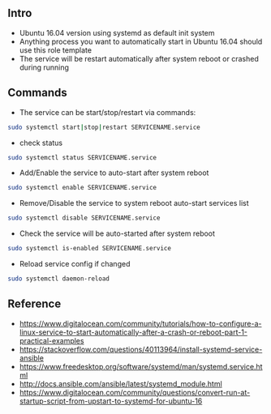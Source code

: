 ## Intro
- Ubuntu 16.04 version using systemd as default init system
- Anything process you want to automatically start in Ubuntu 16.04 should use this role template
- The service will be restart automatically after system reboot or crashed during running

## Commands
- The service can be start/stop/restart via commands:
``` sh
sudo systemctl start|stop|restart SERVICENAME.service
```
- check status
``` sh
sudo systemctl status SERVICENAME.service
```
- Add/Enable the service to auto-start after system reboot
```sh
sudo systemctl enable SERVICENAME.service
```
- Remove/Disable the service to system reboot auto-start services list
```sh
sudo systemctl disable SERVICENAME.service
```
- Check the service will be auto-started after system reboot
```sh
sudo systemctl is-enabled SERVICENAME.service
```

- Reload service config if changed 
``` sh
sudo systemctl daemon-reload
```


## Reference
- https://www.digitalocean.com/community/tutorials/how-to-configure-a-linux-service-to-start-automatically-after-a-crash-or-reboot-part-1-practical-examples
- https://stackoverflow.com/questions/40113964/install-systemd-service-ansible
- https://www.freedesktop.org/software/systemd/man/systemd.service.html
- http://docs.ansible.com/ansible/latest/systemd_module.html
- https://www.digitalocean.com/community/questions/convert-run-at-startup-script-from-upstart-to-systemd-for-ubuntu-16
